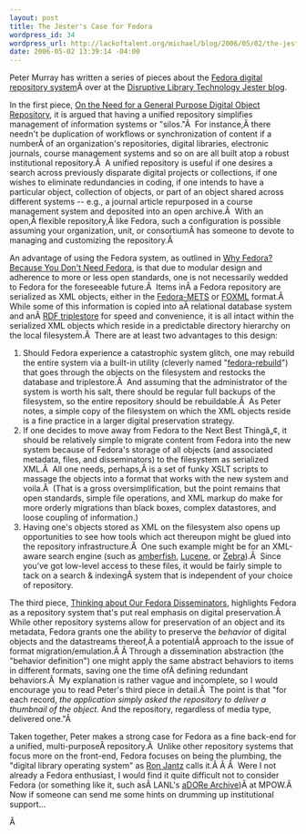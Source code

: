 ```yaml
--- 
layout: post
title: The Jester's Case for Fedora
wordpress_id: 34
wordpress_url: http://lackoftalent.org/michael/blog/2006/05/02/the-jesters-case-for-fedora/
date: 2006-05-02 13:39:14 -04:00
---
```

Peter Murray has written a series of pieces about the <a title="Flexible Extensible Digital Object Repository Architecture" href="http://www.fedora.info/" target="_blank">Fedora digital repository system</a>Â over at the <a title="Disruptive Library Technology Jester" href="http://dltj.org/" target="_blank">Disruptive Library Technology Jester blog</a>.

In the first piece, <a href="http://dltj.org/2006/01/general-purpose-repository/" target="_blank" rel="bookmark">On the Need for a General Purpose Digital Object Repository</a>, it is argued that having a unified repository simplifies management of information systems or "silos."Â  For instance,Â there needn't be duplication of workflows or synchronization of content if a numberÂ of an organization's repositories, digital libraries, electronic journals, course management systems and so on are all built atop a robust institutional repository.Â  A unified repository is useful if one desires a search across previously disparate digital projects or collections, if one wishes to eliminate redundancies in coding, if one intends to have a particular object, collection of objects, or part of an object shared across different systems -- e.g., a journal article repurposed in a course management system and deposited into an open archive.Â  With an open,Â flexible repository,Â like Fedora, such a configuration is possible assuming your organization, unit, or consortiumÂ has someone to devote to managing and customizing the repository.Â 

An advantage of using the Fedora system, as outlined in <a href="http://dltj.org/2006/04/why-fedora-because-you-dont-need-fedora/" target="_blank">Why Fedora? Because You Don't Need Fedora</a>, is that due to modular design and adherence to more or less open standards, one is not necessarily wedded to Fedora for the foreseeable future.Â  Items inÂ a Fedora repository are serialized as XML objects, either in the <a href="http://www.fedora.info/download/2.1.1/userdocs/digitalobjects/rulesForMETS.html" target="_blank">Fedora-METS</a> or <a title="Fedora Object XML" href="http://www.fedora.info/download/2.0/userdocs/digitalobjects/introFOXML.html" target="_blank">FOXML</a> format.Â  While some of this information is copied into aÂ relational database system and anÂ <a title="Kowari at Sourceforge" href="http://kowari.sourceforge.net/" target="_blank">RDF triplestore</a> for speed and convenience, it is all intact within the serialized XML objects which reside in a predictable directory hierarchy on the local filesystem.Â  There are at least two advantages to this design:
<ol>
	<li>Should Fedora experience a catastrophic system glitch, one may rebuild the entire system via a built-in utility (cleverly named "<a href="http://www.fedora.info/download/2.1.1/userdocs/server/cmd-line/index.html#rebuild" target="_blank">fedora-rebuild</a>") that goes through the objects on the filesystem and restocks the database and triplestore.Â  And assuming that the administrator of the system is worth his salt, there should be regular full backups of the filesystem, so the entire repository should be rebuildable.Â  As Peter notes, a simple copy of the filesystem on which the XML objects reside is a fine practice in a larger digital preservation strategy.</li>
	<li>If one decides to move away from Fedora to the Next Best Thingâ„¢, it should be relatively simple to migrate content from Fedora into the new system because of Fedora's storage of all objects (and associated metadata, files, and disseminators) to the filesystem as serialized XML.Â  All one needs, perhaps,Â is a set of funky XSLT scripts to massage the objects into a format that works with the new system and voila.Â  (That is a gross oversimplification, but the point remains that open standards, simple file operations, and XML markup do make for more orderly migrations than black boxes, complex datastores, and loose coupling of information.)</li>
	<li>Having one's objects stored as XML on the filesystem also opens up opportunities to see how tools which act thereupon might be glued into the repository infrastructure.Â  One such example might be for an XML-aware search engine (such as <a href="http://www.etymon.com/tr.html" target="_blank">amberfish</a>, <a href="http://lucene.apache.org/" target="_blank">Lucene</a>, or <a href="http://www.indexdata.dk/zebra/" target="_blank">Zebra</a>).Â  Since you've got low-level access to these files, it would be fairly simple to tack on a search & indexingÂ system that is independent of your choice of repository.</li>
</ol>
The third piece, <a href="http://dltj.org/2006/05/fedora-disseminators/" target="_blank">Thinking about Our Fedora Disseminators</a>, highlights Fedora as a repository system that's put real emphasis on digital preservation.Â  While other repository systems allow for preservation of an object and its metadata, Fedora grants one the ability to preserve the<em> behavior</em> of digital objects and the datastreams thereof,Â a potentialÂ approach to the issue of format migration/emulation.Â Â Through a dissemination abstraction (the "behavior definition") one might apply the same abstract behaviors to items in different formats, saving one the time ofÂ defining redundant behaviors.Â  My explanation is rather vague and incomplete, so I would encourage you to read Peter's third piece in detail.Â  The point is that "for each record, <em>the application simply asked the repository to deliver a thumbnail of the object.</em> And the repository, regardless of media type, delivered one."Â 

Taken together, Peter makes a strong case for Fedora as a fine back-end for a unified, multi-purposeÂ repository.Â  Unlike other repository systems that focus more on the front-end, Fedora focuses on being the plumbing, the "digital library operating system" as <a title="Ron's Bio at D-Lib" href="http://www.dlib.org/dlib/june05/authors/06authors.html#jantz" target="_blank">Ron Jantz</a> calls it.Â Â Â  Were I not already a Fedora enthusiast, I would find it quite difficult not to consider Fedora (or something like it, such asÂ LANL's <a href="http://african.lanl.gov/aDORe/projects/adoreArchive/" target="_blank">aDORe Archive</a>)Â at MPOW.Â  Now if someone can send me some hints on drumming up institutional support...

Â 
